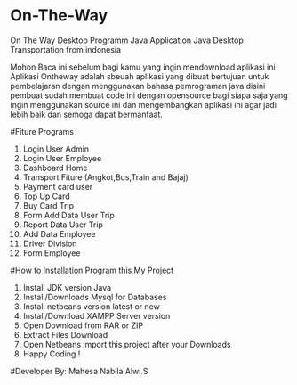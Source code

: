 # On-The-Way
On The Way Desktop Programm Java
Application Java Desktop Transportation from indonesia

Mohon Baca ini sebelum bagi kamu yang ingin mendownload aplikasi ini 
Aplikasi Ontheway adalah sbeuah aplikasi yang dibuat bertujuan untuk pembelajaran dengan menggunakan bahasa pemrograman java 
disini pembuat sudah membuat code ini dengan opensource bagi siapa saja yang ingin menggunakan source ini dan mengembangkan aplikasi ini agar jadi lebih baik dan semoga dapat bermanfaat. 

#Fiture Programs
1.  Login User Admin
2.  Login User Employee
3.  Dashboard Home
4.  Transport Fiture (Angkot,Bus,Train and Bajaj)
5.  Payment card user 
6.  Top Up Card 
7.  Buy Card Trip
8.  Form Add Data User Trip
9.  Report Data User Trip
10. Add Data Employee
11. Driver Division
12. Form Employee


#How to Installation Program this My Project 
1.  Install JDK version Java
2.  Install/Downloads Mysql for Databases
3.  Install netbeans version latest or new
4.  Install/Download XAMPP Server version 
5.  Open Download from RAR or ZIP
6.  Extract Files Download 
7.  Open Netbeans import this project after your Downloads 
8.  Happy Coding !


#Developer By: Mahesa Nabila Alwi.S
